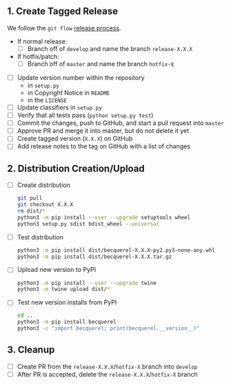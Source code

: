 ## 1. Create Tagged Release

We follow the `git flow` [release process](https://www.atlassian.com/git/tutorials/comparing-workflows/gitflow-workflow).

- If normal release:
  - [ ] Branch off of `develop` and name the branch `release-X.X.X`
- If hotfix/patch:
  - [ ] Branch off of `master` and name the branch `hotfix-X`
- [ ] Update version number within the repository
  - in `setup.py`
  - in Copyright Notice in `README`
  - in the `LICENSE`
- [ ] Update classifiers in `setup.py`
- [ ] Verify that all tests pass (`python setup.py test`)
- [ ] Commit the changes, push to GitHub, and start a pull request into `master`
- [ ] Approve PR and merge it into master, but do not delete it yet
- [ ] Create tagged version (`X.X.X`) on GitHub
- [ ] Add release notes to the tag on GitHub with a list of changes

## 2. Distribution Creation/Upload

- [ ] Create distribution
  ```bash
  git pull
  git checkout X.X.X
  rm dist/*
  python3 -m pip install --user --upgrade setuptools wheel
  python3 setup.py sdist bdist_wheel --universal
  ```
- [ ] Test distribution
  ```bash
  python3 -m pip install dist/becquerel-X.X.X-py2.py3-none-any.whl
  python3 -m pip install dist/becquerel-X.X.X.tar.gz
  ```
- [ ] Upload new version to PyPI
  ```bash
  python3 -m pip install --user --upgrade twine
  python3 -m twine upload dist/*
  ```
- [ ] Test new version installs from PyPI
  ```bash
  cd ..
  python3 -m pip install becquerel
  python3 -c "import becquerel; print(becquerel.__version__)"
  ```

## 3. Cleanup

- [ ] Create PR from the `release-X.X.X`/`hotfix-X` branch into `develop`
- [ ] After PR is accepted, delete the `release-X.X.X`/`hotfix-X` branch

